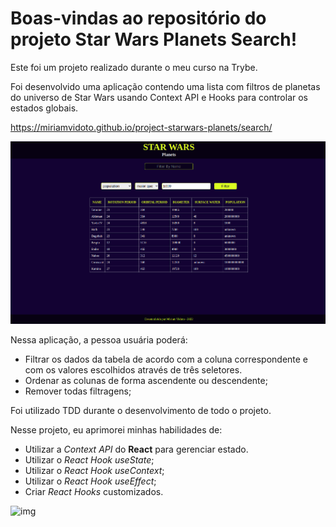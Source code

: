 # Boas-vindas ao repositório do projeto Star Wars Planets Search!

Este foi um projeto realizado durante o meu curso  na Trybe.

Foi desenvolvido uma aplicação contendo uma lista com filtros de planetas do universo de Star Wars usando Context API e Hooks para controlar os estados globais. 

https://miriamvidoto.github.io/project-starwars-planets/search/

![img](./star-wars.png)

Nessa aplicação, a pessoa usuária poderá:

  * Filtrar os dados da tabela de acordo com a coluna correspondente e com os valores escolhidos através de três seletores.
  *  Ordenar as colunas de forma ascendente ou descendente;
  * Remover todas filtragens;

Foi utilizado TDD durante o desenvolvimento de todo o projeto.


 Nesse projeto, eu aprimorei minhas habilidades de:

 * Utilizar a _Context API_ do **React** para gerenciar estado.
 * Utilizar o _React Hook useState_;
 * Utilizar o _React Hook useContext_;
 * Utilizar o _React Hook useEffect_;
 * Criar _React Hooks_ customizados.


![img](projectIntro.gif)
